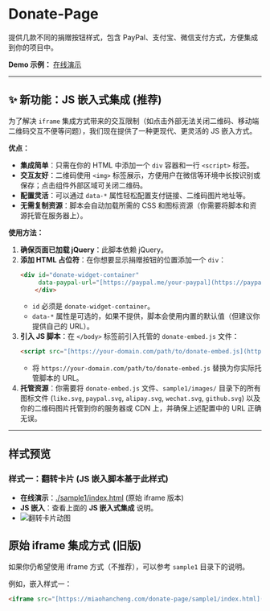 # Donate-Page

提供几款不同的捐赠按钮样式，包含 PayPal、支付宝、微信支付方式，方便集成到你的项目中。

**Demo 示例：** [在线演示](https://miaohancheng.com/donate-page/) 

---

## ✨ 新功能：JS 嵌入式集成 (推荐)

为了解决 `iframe` 集成方式带来的交互限制（如点击外部无法关闭二维码、移动端二维码交互不便等问题），我们现在提供了一种更现代、更灵活的 JS 嵌入方式。

**优点：**

* **集成简单**：只需在你的 HTML 中添加一个 `div` 容器和一行 `<script>` 标签。
* **交互友好**：二维码使用 `<img>` 标签展示，方便用户在微信等环境中长按识别或保存；点击组件外部区域可关闭二维码。
* **配置灵活**：可以通过 `data-*` 属性轻松配置支付链接、二维码图片地址等。
* **无需复制资源**：脚本会自动加载所需的 CSS 和图标资源（你需要将脚本和资源托管在服务器上）。

**使用方法：**

1.  **确保页面已加载 jQuery**：此脚本依赖 jQuery。
2.  **添加 HTML 占位符**：在你想要显示捐赠按钮的位置添加一个 `div`：
    ```html
    <div id="donate-widget-container"
         data-paypal-url="[https://paypal.me/your-paypal](https://paypal.me/your-paypal)" data-alipay-qr="[https://your-domain.com/images/your-alipay.jpg](https://your-domain.com/images/your-alipay.jpg)" data-wechat-qr="[https://your-domain.com/images/your-wechat.jpg](https://your-domain.com/images/your-wechat.jpg)" data-asset-base-url="[https://your-domain.com/donate-assets/images/](https://your-domain.com/donate-assets/images/)" data-github-url="[https://github.com/your-repo](https://github.com/your-repo)" >
        </div>
    ```
    * `id` 必须是 `donate-widget-container`。
    * `data-*` 属性是可选的，如果不提供，脚本会使用内置的默认值（但建议你提供自己的 URL）。
3.  **引入 JS 脚本**：在 `</body>` 标签前引入托管的 `donate-embed.js` 文件：
    ```html
    <script src="[https://your-domain.com/path/to/donate-embed.js](https://your-domain.com/path/to/donate-embed.js)" defer></script>
    ```
    * 将 `https://your-domain.com/path/to/donate-embed.js` 替换为你实际托管脚本的 URL。
4.  **托管资源**：你需要将 `donate-embed.js` 文件、`sample1/images/` 目录下的所有图标文件 (`like.svg`, `paypal.svg`, `alipay.svg`, `wechat.svg`, `github.svg`) 以及你的二维码图片托管到你的服务器或 CDN 上，并确保上述配置中的 URL 正确无误。

---

## 样式预览

### 样式一：翻转卡片 (JS 嵌入脚本基于此样式)

* **在线演示**：[./sample1/index.html](https://miaohancheng.com/donate-page/sample1/index.html) (原始 iframe 版本)
* **JS 嵌入**：查看上面的 **JS 嵌入式集成** 说明。
* ![翻转卡片动图](https://upload-images.jianshu.io/upload_images/1819713-518ef42c3301b2fa.gif?imageMogr2/auto-orient/strip%7CimageView2/2/w/420/format/webp "翻转卡片动图")

## 原始 iframe 集成方式 (旧版)

如果你仍希望使用 iframe 方式（不推荐），可以参考 `sample1`  目录下的说明。

例如，嵌入样式一：
```html
<iframe src="[https://miaohancheng.com/donate-page/sample1/index.html](https://miaohancheng.com/donate-page/sample1/index.html)" style="overflow-x:hidden;overflow-y:hidden; border:0 none #fff; min-height:240px; width:100%;" frameborder="0" scrolling="no"></iframe>